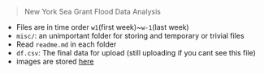 > New York Sea Grant Flood Data Analysis
- Files are in time order `w1`(first week)~`w-1`(last week)
- `misc/`: an unimportant folder for storing and temporary or trivial files
- Read `readme.md` in each folder 
- `df.csv`: The final data for upload (still uploading if you cant see this file)
- images are stored [here](https://drive.google.com/drive/folders/15413UnRxppB0gas0pJ9VQGSxnj8uQqV7?usp=sharing)
